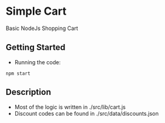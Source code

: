 # Simple Cart

Basic NodeJs Shopping Cart

## Getting Started

- Running the code:

```
npm start
```

## Description

- Most of the logic is written in ./src/lib/cart.js
- Discount codes can be found in ./src/data/discounts.json
